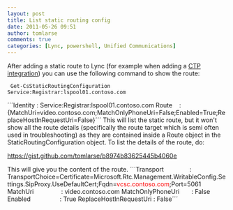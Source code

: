 ```yaml
---
layout: post
title: List static routing config
date: 2011-05-26 09:51
author: tomlarse
comments: true
categories: [Lync, powershell, Unified Communications]
---
```

<div>After adding a static route to Lync (for example when adding a <a href="http://www.codesalot.com/2011/script-new-ciscotelepresenceintegration-ps1/">CTP integration</a>) you can use the following command to show the route:</div>

```
 Get-CsStaticRoutingConfiguration Service:Registrar:lspool01.contoso.com
 ```

´´´Identity : Service:Registrar:lspool01.contoso.com
Route    : {MatchUri=video.contoso.com;MatchOnlyPhoneUri=False;Enabled=True;ReplaceHostInRequestUri=False}´´´
This will list the static route, but it won't show all the route details (specifically the route target which is semi often used in troubleshooting) as they are contained inside a Route object in the StaticRoutingConfiguration object. To list the details of the route, do:

https://gist.github.com/tomlarse/b8974b83625445b4060e

This will give you the content of the route.
´´´Transport               : TransportChoice=Certificate=Microsoft.Rtc.Management.WritableConfig.Settings.SipProxy.UseDefaultCert;Fqdn=<span style="color:#ff0000;">vcsc.contoso.com</span>;Port=5061
MatchUri                : video.contoso.com
MatchOnlyPhoneUri       : False
Enabled                 : True
ReplaceHostInRequestUri : False´´´
